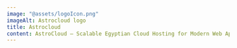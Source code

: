 ```yaml
---
image: "@assets/logoIcon.png"
imageAlt: Astrocloud logo
title: Astrocloud
content: AstroCloud — Scalable Egyptian Cloud Hosting for Modern Web Apps
---
```

